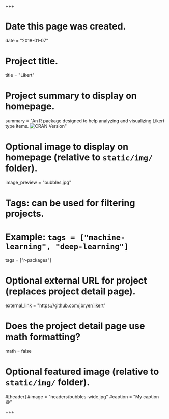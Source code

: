 +++
# Date this page was created.
date = "2018-01-07"

# Project title.
title = "Likert"

# Project summary to display on homepage.
summary = "An R package designed to help analyzing and visualizing Likert type items. <img src='http://www.r-pkg.org/badges/version/likert' alt='CRAN Version' />"

# Optional image to display on homepage (relative to `static/img/` folder).
image_preview = "bubbles.jpg"

# Tags: can be used for filtering projects.
# Example: `tags = ["machine-learning", "deep-learning"]`
tags = ["r-packages"]

# Optional external URL for project (replaces project detail page).
external_link = "https://github.com/jbryer/likert"

# Does the project detail page use math formatting?
math = false

# Optional featured image (relative to `static/img/` folder).
#[header]
#image = "headers/bubbles-wide.jpg"
#caption = "My caption :smile:"

+++

